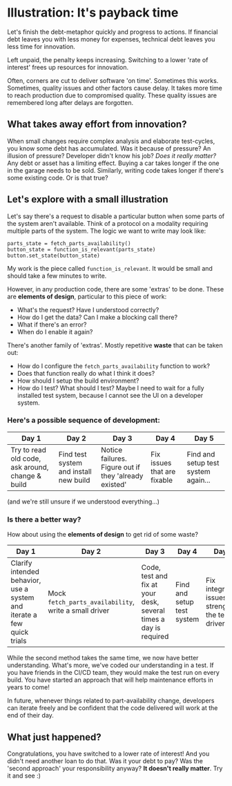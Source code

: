 # Illustration: It's payback time

Let's finish the debt-metaphor quickly and progress to actions.
If financial debt leaves you with less money for expenses, technical debt leaves you less time for innovation.

Left unpaid, the penalty keeps increasing. Switching to a lower 'rate of interest' frees up resources for innovation. 

Often, corners are cut to deliver software 'on time'. Sometimes this works. Sometimes, quality issues and other factors cause delay. It takes more time to reach production due to compromised quality. These quality issues are remembered long after delays are forgotten.

## What takes away effort from innovation?
When small changes require complex analysis and elaborate test-cycles, you know some debt has accumulated. Was it because of pressure? An illusion of pressure? Developer didn't know his job? *Does it really matter?* Any debt or asset has a limiting effect. Buying a car takes longer if the one in the garage needs to be sold.
Similarly, writing code takes longer if there's some existing code. Or is that true?

## Let's explore with a small illustration
Let's say there's a request to disable a particular button when some parts of the system aren't available. Think of a protocol on a modality requiring multiple parts of the system.
The logic we want to write may look like:
```
parts_state = fetch_parts_availability()
button_state = function_is_relevant(parts_state)
button.set_state(button_state)
```
My work is the piece called `function_is_relevant`. It would be small and should take a few minutes to write.

However, in any production code, there are some 'extras' to be done. These are **elements of design**, particular to this piece of work:
* What's the request? Have I understood correctly?
* How do I get the data? Can I make a blocking call there?
* What if there's an error?
* When do I enable it again?

There's another family of 'extras'. Mostly repetitive **waste** that can be taken out:
* How do I configure the `fetch_parts_availability` function to work? 
* Does that function really do what I think it does?
* How should I setup the build environment?
* How do I test? What should I test? Maybe I need to wait for a fully installed test system, because I cannot see the UI on a developer system.

### Here's a possible sequence of development:

|Day 1|Day 2|Day 3|Day 4|Day 5|
| --- | --- | --- | --- | --- |
|Try to read old code, ask around, change & build|Find test system and install new build|Notice failures. Figure out if they 'already existed'|Fix issues that are fixable|Find and setup test system again...|

(and we're still unsure if we understood everything...)

### Is there a better way?
How about using the **elements of design** to get rid of some waste?

|Day 1|Day 2|Day 3|Day 4|Day 5|
| --- | --- | --- | --- | --- |
|Clarify intended behavior, use a system and iterate a few quick trials|Mock `fetch_parts_availability`, write a small driver|Code, test and fix at your desk, several times a day is required|Find and setup test system|Fix integration issues, strengthen the test driver|

While the second method takes the same time, we now have better understanding. What's more, we've coded our understanding in a test. If you have friends in the CI/CD team, they would make the test run on every build. You have started an approach that will help maintenance efforts in years to come!

In future, whenever things related to part-availability change, developers can iterate freely and be confident that the code delivered will work at the end of their day.

## What just happened?
Congratulations, you have switched to a lower rate of interest! And you didn't need another loan to do that. Was it your debt to pay? Was the 'second approach' your responsibility anyway? **It doesn't really matter**. Try it and see :)
